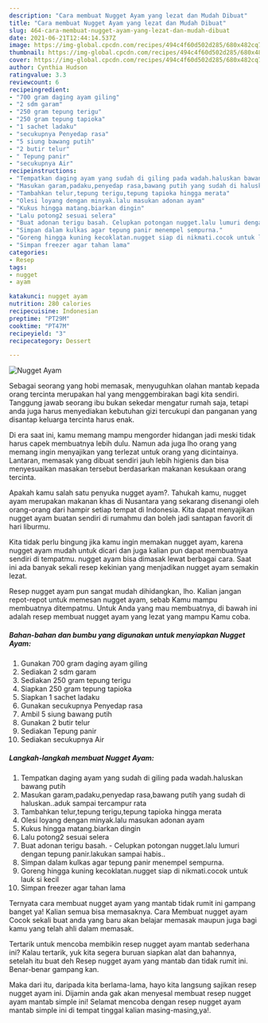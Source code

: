 ```yaml
---
description: "Cara membuat Nugget Ayam yang lezat dan Mudah Dibuat"
title: "Cara membuat Nugget Ayam yang lezat dan Mudah Dibuat"
slug: 464-cara-membuat-nugget-ayam-yang-lezat-dan-mudah-dibuat
date: 2021-06-21T12:44:14.537Z
image: https://img-global.cpcdn.com/recipes/494c4f60d502d285/680x482cq70/nugget-ayam-foto-resep-utama.jpg
thumbnail: https://img-global.cpcdn.com/recipes/494c4f60d502d285/680x482cq70/nugget-ayam-foto-resep-utama.jpg
cover: https://img-global.cpcdn.com/recipes/494c4f60d502d285/680x482cq70/nugget-ayam-foto-resep-utama.jpg
author: Cynthia Hudson
ratingvalue: 3.3
reviewcount: 6
recipeingredient:
- "700 gram daging ayam giling"
- "2 sdm garam"
- "250 gram tepung terigu"
- "250 gram tepung tapioka"
- "1 sachet ladaku"
- "secukupnya Penyedap rasa"
- "5 siung bawang putih"
- "2 butir telur"
- " Tepung panir"
- "secukupnya Air"
recipeinstructions:
- "Tempatkan daging ayam yang sudah di giling pada wadah.haluskan bawang putih"
- "Masukan garam,padaku,penyedap rasa,bawang putih yang sudah di haluskan..aduk sampai tercampur rata"
- "Tambahkan telur,tepung terigu,tepung tapioka hingga merata"
- "Olesi loyang dengan minyak.lalu masukan adonan ayam"
- "Kukus hingga matang.biarkan dingin"
- "Lalu potong2 sesuai selera"
- "Buat adonan terigu basah. Celupkan potongan nugget.lalu lumuri dengan tepung panir.lakukan sampai habis.."
- "Simpan dalam kulkas agar tepung panir menempel sempurna."
- "Goreng hingga kuning kecoklatan.nugget siap di nikmati.cocok untuk lauk si kecil"
- "Simpan freezer agar tahan lama"
categories:
- Resep
tags:
- nugget
- ayam

katakunci: nugget ayam 
nutrition: 280 calories
recipecuisine: Indonesian
preptime: "PT29M"
cooktime: "PT47M"
recipeyield: "3"
recipecategory: Dessert

---
```



![Nugget Ayam](https://img-global.cpcdn.com/recipes/494c4f60d502d285/680x482cq70/nugget-ayam-foto-resep-utama.jpg)

Sebagai seorang yang hobi memasak, menyuguhkan olahan mantab kepada orang tercinta merupakan hal yang menggembirakan bagi kita sendiri. Tanggung jawab seorang ibu bukan sekedar mengatur rumah saja, tetapi anda juga harus menyediakan kebutuhan gizi tercukupi dan panganan yang disantap keluarga tercinta harus enak.

Di era  saat ini, kamu memang mampu mengorder hidangan jadi meski tidak harus capek membuatnya lebih dulu. Namun ada juga lho orang yang memang ingin menyajikan yang terlezat untuk orang yang dicintainya. Lantaran, memasak yang dibuat sendiri jauh lebih higienis dan bisa menyesuaikan masakan tersebut berdasarkan makanan kesukaan orang tercinta. 



Apakah kamu salah satu penyuka nugget ayam?. Tahukah kamu, nugget ayam merupakan makanan khas di Nusantara yang sekarang disenangi oleh orang-orang dari hampir setiap tempat di Indonesia. Kita dapat menyajikan nugget ayam buatan sendiri di rumahmu dan boleh jadi santapan favorit di hari liburmu.

Kita tidak perlu bingung jika kamu ingin memakan nugget ayam, karena nugget ayam mudah untuk dicari dan juga kalian pun dapat membuatnya sendiri di tempatmu. nugget ayam bisa dimasak lewat berbagai cara. Saat ini ada banyak sekali resep kekinian yang menjadikan nugget ayam semakin lezat.

Resep nugget ayam pun sangat mudah dihidangkan, lho. Kalian jangan repot-repot untuk memesan nugget ayam, sebab Kamu mampu membuatnya ditempatmu. Untuk Anda yang mau membuatnya, di bawah ini adalah resep membuat nugget ayam yang lezat yang mampu Kamu coba.

<!--inarticleads1-->

##### Bahan-bahan dan bumbu yang digunakan untuk menyiapkan Nugget Ayam:

1. Gunakan 700 gram daging ayam giling
1. Sediakan 2 sdm garam
1. Sediakan 250 gram tepung terigu
1. Siapkan 250 gram tepung tapioka
1. Siapkan 1 sachet ladaku
1. Gunakan secukupnya Penyedap rasa
1. Ambil 5 siung bawang putih
1. Gunakan 2 butir telur
1. Sediakan  Tepung panir
1. Sediakan secukupnya Air




<!--inarticleads2-->

##### Langkah-langkah membuat Nugget Ayam:

1. Tempatkan daging ayam yang sudah di giling pada wadah.haluskan bawang putih
1. Masukan garam,padaku,penyedap rasa,bawang putih yang sudah di haluskan..aduk sampai tercampur rata
1. Tambahkan telur,tepung terigu,tepung tapioka hingga merata
1. Olesi loyang dengan minyak.lalu masukan adonan ayam
1. Kukus hingga matang.biarkan dingin
1. Lalu potong2 sesuai selera
1. Buat adonan terigu basah. - Celupkan potongan nugget.lalu lumuri dengan tepung panir.lakukan sampai habis..
1. Simpan dalam kulkas agar tepung panir menempel sempurna.
1. Goreng hingga kuning kecoklatan.nugget siap di nikmati.cocok untuk lauk si kecil
1. Simpan freezer agar tahan lama




Ternyata cara membuat nugget ayam yang mantab tidak rumit ini gampang banget ya! Kalian semua bisa memasaknya. Cara Membuat nugget ayam Cocok sekali buat anda yang baru akan belajar memasak maupun juga bagi kamu yang telah ahli dalam memasak.

Tertarik untuk mencoba membikin resep nugget ayam mantab sederhana ini? Kalau tertarik, yuk kita segera buruan siapkan alat dan bahannya, setelah itu buat deh Resep nugget ayam yang mantab dan tidak rumit ini. Benar-benar gampang kan. 

Maka dari itu, daripada kita berlama-lama, hayo kita langsung sajikan resep nugget ayam ini. Dijamin anda gak akan menyesal membuat resep nugget ayam mantab simple ini! Selamat mencoba dengan resep nugget ayam mantab simple ini di tempat tinggal kalian masing-masing,ya!.

